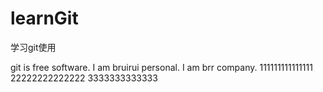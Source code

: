 # learnGit
学习git使用

git is free software.
I am bruirui personal.
I am brr company.
111111111111111
22222222222222
3333333333333
